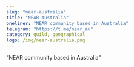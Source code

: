 ```yaml
---
slug: "near-australia"
title: "NEAR Australia"
oneliner: "NEAR community based in Australia"
telegram: "https://t.me/near_au"
category: guild, geographical
logo: /img/near-australia.png
---
```


“NEAR community based in Australia”
